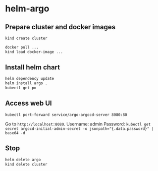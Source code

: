 # helm-argo

## Prepare cluster and docker images

```sh
kind create cluster

docker pull ...
kind load docker-image ...

```

## Install helm chart

```sh
helm dependency update
helm install argo .
kubectl get po
```

## Access web UI

    kubectl port-forward service/argo-argocd-server 8080:80

Go to `http://localhost:8080`.
Username: admin
Password: `kubectl get secret argocd-initial-admin-secret -o jsonpath="{.data.password}" | base64 -d`


## Stop

```sh
helm delete argo
kind delete cluster
```


